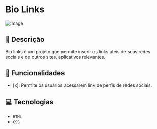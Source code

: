 # Bio Links
![image](https://github.com/user-attachments/assets/2ceb27a9-57e9-4ccf-bcf9-50301e77d368)


## 📑 Descrição

Bio links é um projeto que permite inserir os links úteis de suas redes sociais e de outros sites, aplicativos relevantes.

## 🎯 Funcionalidades

- [x]: Permite os usuários acessarem link de perfis de redes sociais.

## 💻 Tecnologias 

- `HTML`
- `CSS`

<!-- ## 🛠️ Etapas realizadas

```
Contratos > Plantas > Orçamentos > Topologia > Protótipo > Front-end 
```
-->

<!--
## 🎨 Link do Figma

https://www.figma.com/design/OK5a7cvNkvS6UhWHSy6pzr/F%C3%A1brica-de-software?node-id=0-1&t=RW1Sz9RdGMKl92nB-1
-->
